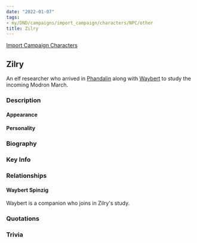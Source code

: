 ```yaml
---
date: "2022-01-07"
tags:
- my/DND/campaigns/import_campaign/characters/NPC/other
title: Zilry
---
```


[Import Campaign Characters](/dnd/characters/)

## Zilry

An elf researcher who arrived in [Phandalin](/dnd/locations/phandalin/) along with [Waybert](/dnd/characters/npcs/waybert-spinzig/) to study the incoming Modron March.

### Description

#### Appearance

#### Personality

### Biography

### Key Info

### Relationships

#### Waybert Spinzig

Waybert is a companion who joins in Zilry's study.

### Quotations

### Trivia
